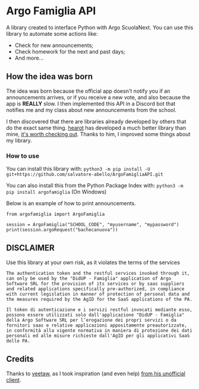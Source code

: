 # Argo Famiglia API
A library created to interface Python with Argo ScuolaNext.
You can use this library to automate some actions like:
- Check for new announcements;
- Check homework for the next and past days;
- And more...

## How the idea was born
The idea was born because the official app doesn't notify you if an announcements arrives, or if you receive a new vote, and also because the app is **REALLY** slow.
I then implemented this API in a Discord bot that notifies me and my class about new announcements from the school.

I then discovered that there are libraries already developed by others that do the exact same thing. [hearot](https://github.com/hearot/) has developed a much better library than mine, [it's worth checking out](https://github.com/hearot/ArgoScuolaNext). Thanks to him, I improved some things about my library.

### How to use
You can install this library with:
`python3 -m pip install -U git+https://github.com/salvatore-abello/ArgoFamigliaAPI.git`

You can also install this from the Python Package Index with:
`python3 -m pip install argofamiglia` (On Windows)


Below is an example of how to print announcements.
```
from argofamiglia import ArgoFamiglia

session = ArgoFamiglia("SCHOOL_CODE", "myusername", "mypassword")
print(session.argoRequest("bachecanuova"))
```

## DISCLAIMER
Use this library at your own risk, as it violates the terms of the services

```The authentication token and the restful services invoked through it, can only be used by the "DidUP - Famiglia" application of Argo Software SRL for the provision of its services or by saas suppliers and related applications specifically pre-authorized, in compliance with current legislation in manner of protection of personal data and the measures required by the AgID for the SaaS applications of the PA.```

```Il token di autenticazione e i servizi restful invocati mediante esso, possono essere utilizzati solo dall'applicazione "DidUP - Famiglia" della Argo Software SRL per l’erogazione dei propri servizi o da fornitori saas e relative applicazioni appositamente preautorizzate, in conformità alla vigente normativa in maniera di protezione dei dati personali ed alle misure richieste dall'AgID per gli applicativi SaaS delle PA.```

## Credits
Thanks to [veetaw](https://github.com/veetaw/), as I took inspiration (and even help) [from his unofficial client](https://github.com/veetaw/argo-scuolanext-dart).



